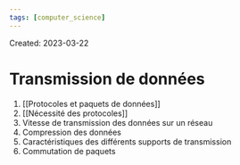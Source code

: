 ```yaml
---
tags: [computer_science] 
---
```

Created: 2023-03-22

# Transmission de données
1. [[Protocoles et paquets de données]]
2. [[Nécessité des protocoles]]
3. Vitesse de transmission des données sur un réseau
4. Compression des données
5. Caractéristiques des différents supports de transmission
6. Commutation de paquets